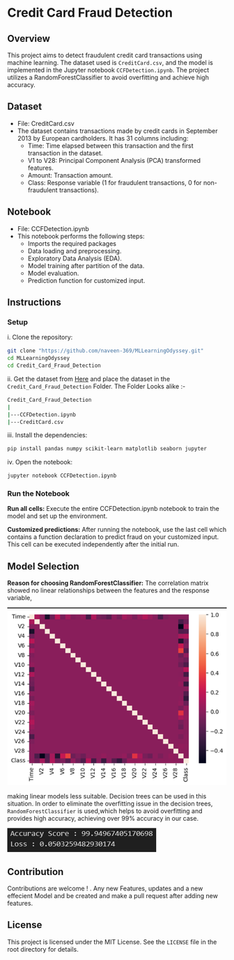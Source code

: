 # Credit Card Fraud Detection
## Overview
This project aims to detect fraudulent credit card transactions using machine learning. The dataset used is `CreditCard.csv`, and the model is implemented in the Jupyter notebook `CCFDetection.ipynb`. The project utilizes a RandomForestClassifier to avoid overfitting and achieve high accuracy.

## Dataset
- File: CreditCard.csv
- The dataset contains transactions made by credit cards in September 2013 by European cardholders. It has 31 columns including:
    - Time: Time elapsed between this transaction and the first transaction in the dataset.
    - V1 to V28: Principal Component Analysis (PCA) transformed features.
    - Amount: Transaction amount.
    - Class: Response variable (1 for fraudulent transactions, 0 for non-fraudulent transactions).
## Notebook
- File: CCFDetection.ipynb
- This notebook performs the following steps:
    - Imports the required packages
    - Data loading and preprocessing.
    - Exploratory Data Analysis (EDA).
    - Model training after partition of the data.
    - Model evaluation.
    - Prediction function for customized input.

## Instructions
### Setup
i. Clone the repository:
```bash
git clone "https://github.com/naveen-369/MLLearningOdyssey.git"
cd MLLearningOdyssey
cd Credit_Card_Fraud_Detection
```
ii. Get the dataset from [Here](https://www.kaggle.com/datasets/mlg-ulb/creditcardfraud) and place the dataset in the `Credit_Card_Fraud_Detection` Folder. The Folder Looks alike :-
```bash
Credit_Card_Fraud_Detection
|
|---CCFDetection.ipynb
|---CreditCard.csv
```
iii. Install the dependencies:

```bash
pip install pandas numpy scikit-learn matplotlib seaborn jupyter
```
iv. Open the notebook:

```bash
jupyter notebook CCFDetection.ipynb
```

### Run the Notebook
**Run all cells:** Execute the entire CCFDetection.ipynb notebook to train the model and set up the environment.

**Customized predictions:** After running the notebook, use the last cell which contains a function declaration to predict fraud on your customized input. This cell can be executed independently after the initial run.

## Model Selection
**Reason for choosing RandomForestClassifier:**
The correlation matrix showed no linear relationships between the features and the response variable,

![Correlation Matrix](image.png)

making linear models less suitable. Decision trees can be used in this situation. In order to eliminate the overfitting issue in the decision trees, `RandomForestClassifier` is used,which helps to avoid overfitting and provides high accuracy, achieving over 99% accuracy in our case.


![Accuracy Metrics](image-1.png)

## Contribution
Contributions are welcome ! .
Any new Features, updates and a new effecient Model and be created and make a pull request after adding new features.

## License
This project is licensed under the MIT License. See the `LICENSE` file in the root directory for details.